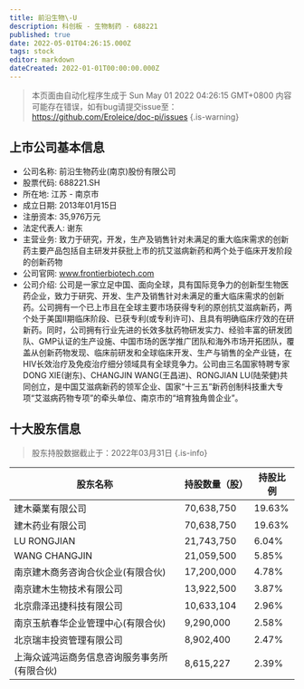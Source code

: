 ```yaml
---
title: 前沿生物\-U
description: 科创板 - 生物制药 - 688221
published: true
date: 2022-05-01T04:26:15.000Z
tags: stock
editor: markdown
dateCreated: 2022-01-01T00:00:00.000Z
---
```


> 本页面由自动化程序生成于 Sun May 01 2022 04:26:15 GMT+0800
> 内容可能存在错误，如有bug请提交issue至：https://github.com/Eroleice/doc-pi/issues
{.is-warning}

## 上市公司基本信息
- 公司名称: 前沿生物药业(南京)股份有限公司
- 股票代码: 688221.SH
- 所在地: 江苏 - 南京市
- 成立日期: 2013年01月15日
- 注册资本: 35,976万元
- 法定代表人: 谢东
- 主营业务: 致力于研究，开发，生产及销售针对未满足的重大临床需求的创新药主要产品包括自主研发并获批上市的抗艾滋病新药和两个处于临床开发阶段的创新药物
- 公司官网: www.frontierbiotech.com
- 公司介绍: 公司是一家立足中国、面向全球，具有国际竞争力的创新型生物医药企业，致力于研究、开发、生产及销售针对未满足的重大临床需求的创新药。公司拥有一个已上市且在全球主要市场获得专利的原创抗艾滋病新药，两个处于美国II期临床阶段、已获专利(或专利许可)、且具有明确临床疗效的在研新药。同时，公司拥有行业先进的长效多肽药物研发实力、经验丰富的研发团队、GMP认证的生产设施、中国市场的医学推广团队和海外市场开拓团队，覆盖从创新药物发现、临床前研发和全球临床开发、生产与销售的全产业链，在HIV长效治疗及免疫治疗细分领域具有全球竞争力。公司由三名国家特聘专家DONG XIE(谢东)、CHANGJIN WANG(王昌进)、RONGJIAN LU(陆荣健)共同创立，是中国艾滋病新药的领军企业、国家“十三五”新药创制科技重大专项“艾滋病药物专项”的牵头单位、南京市的“培育独角兽企业”。


## 十大股东信息
> 股东持股数据截止于：2022年03月31日
{.is-info}

| 股东名称 | 持股数量（股） | 持股比例 |
| --- | --- | --- |
| 建木藥業有限公司 | 70,638,750 | 19.63% |
| 建木药业有限公司 | 70,638,750 | 19.63% |
| LU RONGJIAN | 21,743,750 | 6.04% |
| WANG CHANGJIN | 21,059,500 | 5.85% |
| 南京建木商务咨询合伙企业(有限合伙) | 17,200,000 | 4.78% |
| 南京建木生物技术有限公司 | 13,922,500 | 3.87% |
| 北京鼎泽迅捷科技有限公司 | 10,633,104 | 2.96% |
| 南京玉航春华企业管理中心(有限合伙) | 9,290,000 | 2.58% |
| 北京瑞丰投资管理有限公司 | 8,902,400 | 2.47% |
| 上海众诚鸿运商务信息咨询服务事务所(有限合伙) | 8,615,227 | 2.39% |





